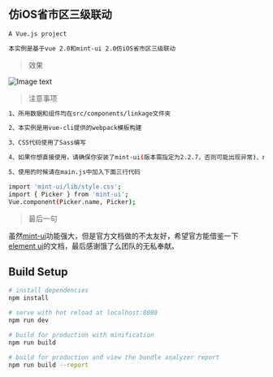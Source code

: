 ## 仿iOS省市区三级联动

``` bash
A Vue.js project

本实例是基于vue 2.0和mint-ui 2.0仿iOS省市区三级联动
```

> 效果

![Image text](https://raw.githubusercontent.com/chilliness/vue-linkage/master/src/assets/demo.gif)

> 注意事项

``` bash
1、所用数据和组件均在src/components/linkage文件夹

2、本实例是用vue-cli提供的webpack模板构建

3、CSS代码使用了Sass编写

4、如果你想直接使用，请确保你安装了mint-ui(版本需指定为2.2.7，否则可能出现异常)、node-sass、sass-loader

5、使用的时候请在main.js中加入下面三行代码

import 'mint-ui/lib/style.css';
import { Picker } from 'mint-ui';
Vue.component(Picker.name, Picker);
```

> 最后一句

虽然[mint-ui](http://mint-ui.github.io/#!/zh-cn)功能强大，但是官方文档做的不太友好，希望官方能借鉴一下[element ui](http://element.eleme.io/#/zh-CN)的文档，最后感谢饿了么团队的无私奉献。

## Build Setup

``` bash
# install dependencies
npm install

# serve with hot reload at localhost:8080
npm run dev

# build for production with minification
npm run build

# build for production and view the bundle analyzer report
npm run build --report
```
